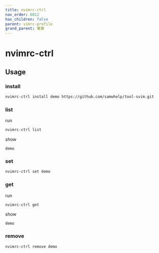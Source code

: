 ```yaml
---
title: nvimrc-ctrl
nav_order: 8012
has_children: false
parent: vimrc-profile
grand_parent: 專案
---
```


# nvimrc-ctrl


## Usage

### install

``` sh
nvimrc-ctrl install demo https://github.com/samwhelp/tool-svim.git
```

### list

run

``` sh
nvimrc-ctrl list
```

show

```
demo
```

### set

``` sh
nvimrc-ctrl set demo
```


### get

run

``` sh
nvimrc-ctrl get
```

show

```
demo
```

### remove

``` sh
nvimrc-ctrl remove demo
```
